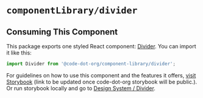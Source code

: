 # `componentLibrary/divider`

## Consuming This Component

This package exports one styled React component: [Divider](Divider.tsx).
You can import it like this:

```javascript
import Divider from '@code-dot-org/component-library/divider';
```

For guidelines on how to use this component and the features it
offers, [visit Storybook](https://code-dot-org.github.io/dsco_)
(link to be updated once code-dot-org storybook will be public.).
Or run storybook locally and go
to [Design System / Divider](http://localhost:9001/?path=/docs/designsystem-divider--docs).
